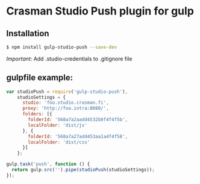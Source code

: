 # Crasman Studio Push plugin for gulp

## Installation

```bash
$ npm install gulp-studio-push --save-dev
```

*Important*: Add .studio-credentials to .gitignore file

## gulpfile example:
```javascript
var studioPush = require('gulp-studio-push'),
    studioSettings = {
      studio: 'foo.studio.crasman.fi',
      proxy: 'http://foo.intra:8080/',
      folders: [{
        folderId: '568a7a2aadd4532b0f4f4f5b',
        localFolder: 'dist/js'
      }, {
        folderId: '568a7a27add453aa1a4f4f58',
        localFolder: 'dist/css'
      }]
    };

gulp.task('push', function () {
  return gulp.src('').pipe(studioPush(studioSettings));
});
```